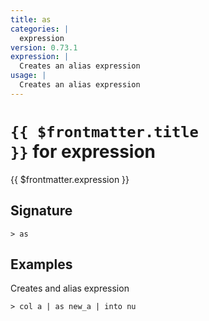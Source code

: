 ```yaml
---
title: as
categories: |
  expression
version: 0.73.1
expression: |
  Creates an alias expression
usage: |
  Creates an alias expression
---
```


# <code>{{ $frontmatter.title }}</code> for expression

<div class='command-title'>{{ $frontmatter.expression }}</div>

## Signature

```> as ```

## Examples

Creates and alias expression
```shell
> col a | as new_a | into nu
```
